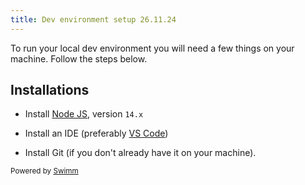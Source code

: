 ```yaml
---
title: Dev environment setup 26.11.24
---
```

To run your local dev environment you will need a few things on your machine. Follow the steps below.

## Installations

- Install [Node JS](https://nodejs.org/en/download/), version `14.x`

- Install an IDE (preferably [VS Code](https://code.visualstudio.com/))

- Install Git (if you don't already have it on your machine).

<SwmMeta version="3.0.0" repo-id="Z2l0aHViJTNBJTNBQXdlc29tZSUzQSUzQUlkaXRZZWdlclN3aW1t" repo-name="Awesome"><sup>Powered by [Swimm](https://staging.swimm.cloud/)</sup></SwmMeta>
